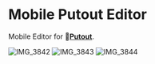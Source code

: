 # Mobile Putout Editor

Mobile Editor for 🐊[**Putout**](https://github.com/coderaiser/putout).

![IMG\_3842](https://user-images.githubusercontent.com/1573141/179351646-c354330b-e06f-4f18-bac0-645dd301dfa8.png)
![IMG\_3843](https://user-images.githubusercontent.com/1573141/179351641-96f80ffa-9d5e-4f28-a014-4b1a72b98359.png)
![IMG\_3844](https://user-images.githubusercontent.com/1573141/179351648-ac213ac1-d3d2-49d6-85a5-5c51891644b0.png)
